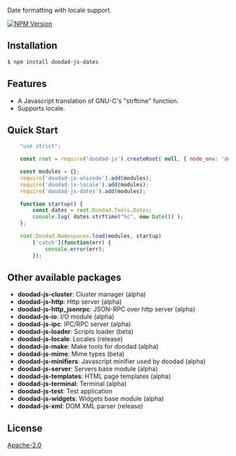 Date formatting with locale support.

[![NPM Version][npm-image]][npm-url]
 
## Installation

```bash
$ npm install doodad-js-dates
```

## Features

  -  A Javascript translation of GNU-C's "strftime" function.
  -  Supports locale.

## Quick Start

```js
    "use strict";

    const root = require('doodad-js').createRoot( null, { node_env: 'development' } );

    const modules = {};
    require('doodad-js-unicode').add(modules);
    require('doodad-js-locale').add(modules);
    require('doodad-js-dates').add(modules);

    function startup() {
        const dates = root.Doodad.Tools.Dates;
        console.log( dates.strftime("%c", new Date()) );
    };

    root.Doodad.Namespaces.load(modules, startup)
        ['catch'](function(err) {
            console.error(err);
        });
```

## Other available packages

  - **doodad-js-cluster**: Cluster manager (alpha)
  - **doodad-js-http**: Http server (alpha)
  - **doodad-js-http_jsonrpc**: JSON-RPC over http server (alpha)
  - **doodad-js-io**: I/O module (alpha)
  - **doodad-js-ipc**: IPC/RPC server (alpha)
  - **doodad-js-loader**: Scripts loader (beta)
  - **doodad-js-locale**: Locales (release)
  - **doodad-js-make**: Make tools for doodad (alpha)
  - **doodad-js-mime**: Mime types (beta)
  - **doodad-js-minifiers**: Javascript minifier used by doodad (alpha)
  - **doodad-js-server**: Servers base module (alpha)
  - **doodad-js-templates**: HTML page templates (alpha)
  - **doodad-js-terminal**: Terminal (alpha)
  - **doodad-js-test**: Test application
  - **doodad-js-widgets**: Widgets base module (alpha)
  - **doodad-js-xml**: DOM XML parser (release)
  
## License

  [Apache-2.0][license-url]

[npm-image]: https://img.shields.io/npm/v/doodad-js-dates.svg
[npm-url]: https://npmjs.org/package/doodad-js-dates
[license-url]: http://opensource.org/licenses/Apache-2.0
